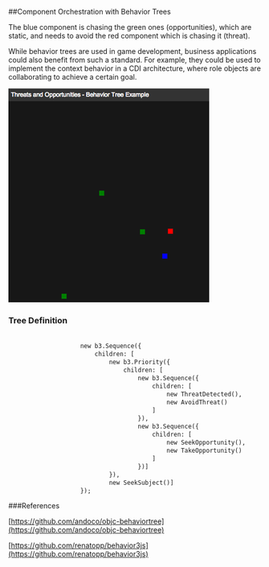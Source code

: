 ##Component Orchestration with Behavior Trees

The blue component is chasing the green ones (opportunities), which are static, and needs to avoid the red component which is chasing it (threat).

While behavior trees are used in game development, business applications could also benefit from such a standard. For example,
they could be used to implement the context behavior in a CDI architecture, where role objects are collaborating to
achieve a certain goal.

![ ](./screen.png)

### Tree Definition

```

                    new b3.Sequence({
                        children: [
                            new b3.Priority({
                                children: [
                                    new b3.Sequence({
                                        children: [
                                            new ThreatDetected(),
                                            new AvoidThreat()
                                        ]
                                    }),
                                    new b3.Sequence({
                                        children: [
                                            new SeekOpportunity(),
                                            new TakeOpportunity()
                                        ]
                                    })]
                            }),
                            new SeekSubject()]
                    });
```

###References

[https://github.com/andoco/objc-behaviortree](https://github.com/andoco/objc-behaviortree)

[https://github.com/renatopp/behavior3js](https://github.com/renatopp/behavior3js)